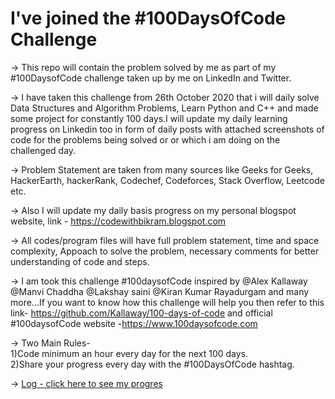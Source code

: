 # I've joined the #100DaysOfCode Challenge
-> This repo will contain the problem solved by me as part of my #100DaysofCode challenge taken up by me on LinkedIn and Twitter.

-> I have taken this challenge from 26th October 2020 that i will daily solve Data Structures and Algorithm Problems, Learn Python and C++ and made some project for constantly 100 days.I will update my daily learning progress on Linkedin too in form of daily posts with attached screenshots of code for the problems being solved or or which i am doing on the challenged day.

-> Problem Statement are taken from many sources like Geeks for Geeks, HackerEarth, hackerRank, Codechef, Codeforces, Stack Overflow, Leetcode etc.

-> Also I will update my daily basis progress on my personal blogspot website, link - https://codewithbikram.blogspot.com 

-> All codes/program files will have full problem statement, time and space complexity, Appoach to solve the problem, necessary comments for better understanding of code and steps.

-> I am took this challenge #100daysofCode inspired by @Alex Kallaway @Manvi Chaddha @Lakshay saini @Kiran Kumar Rayadurgam and many more...If you want to know how this challenge will help you then refer to this link- https://github.com/Kallaway/100-days-of-code and official #100daysofCode website -https://www.100daysofcode.com

-> Two Main Rules-  
1)Code minimum an hour every day for the next 100 days.  
2)Share your progress every day with the #100DaysOfCode hashtag.

-> [Log - click here to see my progres](https://github.com/IamBikramPurkait/100DaysofCode/blob/main/log.md)


